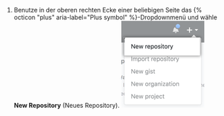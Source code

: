 1. Benutze in der oberen rechten Ecke einer beliebigen Seite das {% octicon "plus" aria-label="Plus symbol" %}-Dropdownmenü und wähle **New Repository** (Neues Repository). ![Dropdownmenü mit der Option, ein neues Repository zu erstellen](/assets/images/help/repository/repo-create.png)
